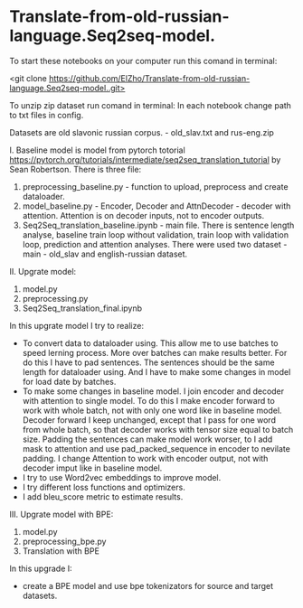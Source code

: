 # Translate-from-old-russian-language.Seq2seq-model.

To start these notebooks on your computer run this comand in terminal: 

<git clone https://github.com/ElZho/Translate-from-old-russian-language.Seq2seq-model..git>

To unzip zip dataset run comand in terminal: <unzip rus-eng.zip>
In each notebook change path to txt files in config. 

Datasets are old slavonic russian corpus. - old_slav.txt and rus-eng.zip

I. Baseline model is model from pytorch totorial https://pytorch.org/tutorials/intermediate/seq2seq_translation_tutorial by Sean Robertson.
There is three file:
1. preprocessing_baseline.py - function to upload, preprocess and create dataloader.
2. model_baseline.py - Encoder, Decoder and AttnDecoder - decoder with attention. Attention is on decoder inputs, not to encoder outputs.
3. Seq2Seq_translation_baseline.ipynb - main file. There is sentence length analyse, baseline train loop without validation, train loop with validation loop, prediction and attention analyses. There were used two dataset - main - old_slav and english-russian dataset.

II. Upgrate model:
1. model.py
2. preprocessing.py
3. Seq2Seq_translation_final.ipynb

In this upgrate model I try to realize:

- To convert data to dataloader using. This allow me to use batches to speed lerning process. More over batches can make results better. For do this I have to pad sentences. The sentences should be the same length for dataloader using. And I have to make some changes in model for load date by batches.
- To make some changes in baseline model. I join encoder and decoder with attention to single model. To do this I make encoder forward to work with whole batch, not with only one word like in baseline model. Decoder forward I keep unchanged, except that I pass for one word from whole batch, so that decoder works with tensor size equal to batch size. Padding the sentences can make model work worser, to I add mask to attention and use pad_packed_sequence in encoder to nevilate padding. I change Attention to work with encoder output, not with decoder imput like in baseline model.
- I try to use Word2vec embeddings to improve model.
- I try different loss functions and optimizers.
- I add bleu_score metric to estimate results.

III. Upgrate model with BPE:
1. model.py
2. preprocessing_bpe.py
3. Translation with BPE

In this upgrade I:
- create a BPE model and use bpe tokenizators for source and target datasets.

